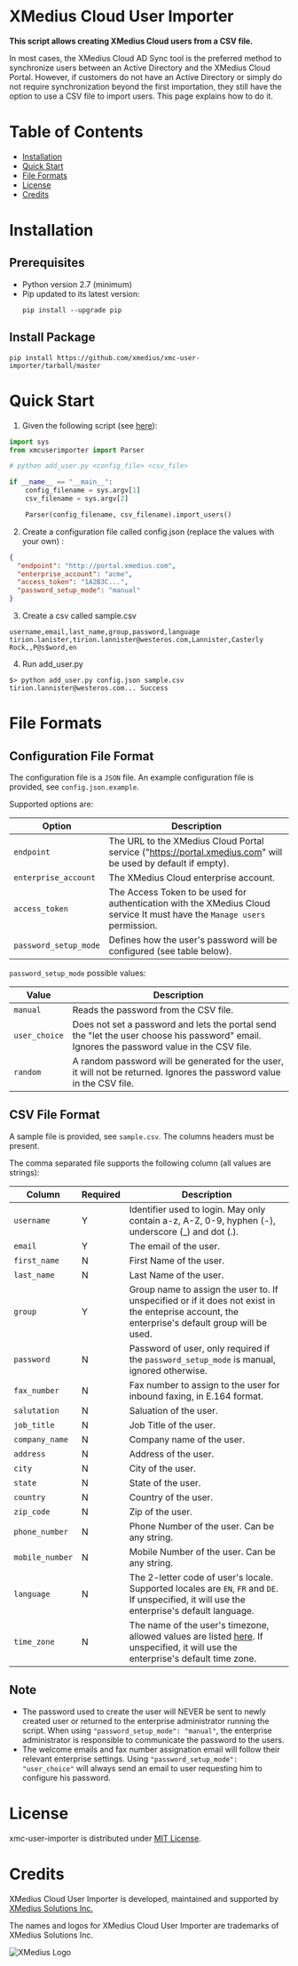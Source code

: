 # XMedius Cloud User Importer

**This script allows creating XMedius Cloud users from a CSV file.**

In most cases, the XMedius Cloud AD Sync tool is the preferred method to synchronize users between
an Active Directory and the XMedius Cloud Portal. However, if customers do not have an Active Directory
or simply do not require synchronization beyond the first importation, they still have the option
to use a CSV file to import users. This page explains how to do it.

# Table of Contents

* [Installation](#installation)
* [Quick Start](#quick-start)
* [File Formats](#file-formats)
* [License](#license)
* [Credits](#credits)

# Installation

## Prerequisites

- Python version 2.7 (minimum)
- Pip updated to its latest version:
  ```
  pip install --upgrade pip
  ```

## Install Package

```
pip install https://github.com/xmedius/xmc-user-importer/tarball/master
```

# Quick Start

1. Given the following script (see [here](https://github.com/xmedius/xmc-user-importer/blob/master/examples/add_users.py)):
```python
import sys
from xmcuserimporter import Parser

# python add_user.py <config_file> <csv_file>

if __name__ == "__main__":
    config_filename = sys.argv[1]
    csv_filename = sys.argv[2]

    Parser(config_filename, csv_filename).import_users()

```
2. Create a configuration file called config.json (replace the values with your own) :

```json
{
  "endpoint": "http://portal.xmedius.com",
  "enterprise_account": "acme",
  "access_token": "1A2B3C...",
  "password_setup_mode": "manual"
}

```

3. Create a csv called sample.csv

```
username,email,last_name,group,password,language
tirion.lanister,tirion.lannister@westeros.com,Lannister,Casterly Rock,,P@s$word,en
```

4. Run add_user.py

```
$> python add_user.py config.json sample.csv
tirion.lannister@westeros.com... Success
```

# File Formats

## Configuration File Format

The configuration file is a `JSON` file. An example configuration file is provided, see
`config.json.example`.

Supported options are:

Option                   | Description
-------------------------|-----------
```endpoint```           | The URL to the XMedius Cloud Portal service ("https://portal.xmedius.com" will be used by default if empty).
```enterprise_account``` | The XMedius Cloud enterprise account.
```access_token```       | The Access Token to be used for authentication with the XMedius Cloud service  It must have the `Manage users` permission.
```password_setup_mode```| Defines how the user's password will be configured (see table below).


```password_setup_mode``` possible values:

Value             | Description
------------------|------------
```manual```      | Reads the password from the CSV file.
```user_choice``` | Does not set a password and lets the portal send the "let the user choose his password" email. Ignores the password value in the CSV file.
```random```      | A random password will be generated for the user, it will not be returned. Ignores the password value in the CSV file.


## CSV File Format

A sample file is provided, see `sample.csv`. The columns headers must be present.

The comma separated file supports the following column (all values are strings):

Column              | Required | Description
--------------------|----------|-----------
```username```      |        Y | Identifier used to login. May only contain a-z, A-Z, 0-9, hyphen (-), underscore (_) and dot (.).
```email```         |        Y | The email of the user.
```first_name```    |        N | First Name of the user.
```last_name```     |        N | Last Name of the user.
```group```         |        Y | Group name to assign the user to. If unspecified or if it does not exist in the enteprise account, the enterprise's default group will be used.
```password```      |        N | Password of user, only required if the `password_setup_mode` is manual, ignored otherwise.
```fax_number```    |        N | Fax number to assign to the user for inbound faxing, in E.164 format.
```salutation```    |        N | Saluation of the user.
```job_title```     |        N | Job Title of the user.
```company_name```  |        N | Company name of the user.
```address```       |        N | Address of the user.
```city```          |        N | City of the user.
```state```         |        N | State of the user.
```country```       |        N | Country of the user.
```zip_code```      |        N | Zip of the user.
```phone_number```  |        N | Phone Number of the user. Can be any string.
```mobile_number``` |        N | Mobile Number of the user. Can be any string.
```language```      |        N | The 2-letter code of user's locale. Supported locales are `EN`, `FR` and `DE`. If unspecified, it will use the enterprise's default language.
```time_zone```     |        N | The name of the user's timezone, allowed values are listed [here](http://api.rubyonrails.org/classes/ActiveSupport/TimeZone.html). If unspecified, it will use the enterprise's default time zone.


## Note

- The password used to create the user will NEVER be sent to newly created user or returned to the
  enterprise administrator running the script. When using `"password_setup_mode": "manual"`, the
  enterprise administrator is responsible to communicate the password to the users.
- The welcome emails and fax number assignation email will follow their relevant enterprise settings.
  Using `"password_setup_mode": "user_choice"` will always send an email to user requesting him to
  configure his password.

# License

xmc-user-importer is distributed under [MIT License](https://github.com/xmedius/xmc-user-importer/blob/master/LICENSE).

# Credits

XMedius Cloud User Importer is developed, maintained and supported by
[XMedius Solutions Inc.](https://www.xmedius.com?source=xmc-user-importer)

The names and logos for XMedius Cloud User Importer are trademarks of XMedius Solutions Inc.

![XMedius Logo](https://s3.amazonaws.com/xmc-public/images/xmedius-site-logo.png)

